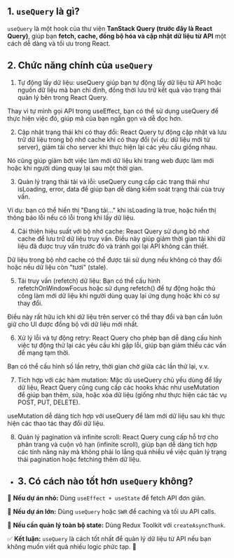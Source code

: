 ## **1. `useQuery` là gì?**

`useQuery` là một hook của thư viện **TanStack Query (trước đây là React Query)**, giúp bạn **fetch, cache, đồng bộ hóa và cập nhật dữ liệu từ API** một cách dễ dàng và tối ưu trong React.
## **2. Chức năng chính của `useQuery`**

1. Tự động lấy dữ liệu:
useQuery giúp bạn tự động lấy dữ liệu từ API hoặc nguồn dữ liệu mà bạn chỉ định, đồng thời lưu trữ kết quả vào trạng thái quản lý bên trong React Query.

Thay vì tự mình gọi API trong useEffect, bạn có thể sử dụng useQuery để thực hiện việc đó, giúp mã của bạn ngắn gọn và dễ đọc hơn.

2. Cập nhật trạng thái khi có thay đổi:
React Query tự động cập nhật và lưu trữ dữ liệu trong bộ nhớ cache khi có thay đổi (ví dụ: dữ liệu mới từ server), giảm tải cho server khi thực hiện lại các yêu cầu giống nhau.

Nó cũng giúp giảm bớt việc làm mới dữ liệu khi trang web được làm mới hoặc khi người dùng quay lại sau một thời gian.

3. Quản lý trạng thái tải và lỗi:
useQuery cung cấp các trạng thái như isLoading, error, data để giúp bạn dễ dàng kiểm soát trạng thái của truy vấn.

Ví dụ: bạn có thể hiển thị "Đang tải..." khi isLoading là true, hoặc hiển thị thông báo lỗi nếu có lỗi trong khi lấy dữ liệu.

4. Cải thiện hiệu suất với bộ nhớ cache:
React Query sử dụng bộ nhớ cache để lưu trữ dữ liệu truy vấn. Điều này giúp giảm thời gian tải khi dữ liệu đã được truy vấn trước đó và tránh gọi lại API không cần thiết.

Dữ liệu trong bộ nhớ cache có thể được tái sử dụng nếu không có thay đổi hoặc nếu dữ liệu còn "tươi" (stale).

5. Tái truy vấn (refetch) dữ liệu:
Bạn có thể cấu hình refetchOnWindowFocus hoặc sử dụng refetch() để tự động hoặc thủ công làm mới dữ liệu khi người dùng quay lại ứng dụng hoặc khi có sự thay đổi.

Điều này rất hữu ích khi dữ liệu trên server có thể thay đổi và bạn cần luôn giữ cho UI được đồng bộ với dữ liệu mới nhất.

6. Xử lý lỗi và tự động retry:
React Query cho phép bạn dễ dàng cấu hình việc tự động thử lại các yêu cầu khi gặp lỗi, giúp bạn giảm thiểu các vấn đề mạng tạm thời.

Bạn có thể cấu hình số lần retry, thời gian chờ giữa các lần thử lại, v.v.

7. Tích hợp với các hàm mutation:
Mặc dù useQuery chủ yếu dùng để lấy dữ liệu, React Query cũng cung cấp các hooks khác như useMutation để giúp bạn thêm, sửa, hoặc xóa dữ liệu (giống như thực hiện các tác vụ POST, PUT, DELETE).

useMutation dễ dàng tích hợp với useQuery để làm mới dữ liệu sau khi thực hiện các thao tác thay đổi dữ liệu.

8. Quản lý pagination và infinite scroll:
React Query cung cấp hỗ trợ cho phân trang và cuộn vô hạn (infinite scroll), giúp bạn dễ dàng tích hợp các tính năng này mà không phải lo lắng quá nhiều về việc quản lý trạng thái pagination hoặc fetching thêm dữ liệu.
- ## **3. Có cách nào tốt hơn `useQuery` không?**

🔹 **Nếu dự án nhỏ:** Dùng `useEffect + useState` để fetch API đơn giản.

🔹 **Nếu dự án lớn:** Dùng `useQuery` hoặc `SWR` để caching và tối ưu API calls.

🔹 **Nếu cần quản lý toàn bộ state:** Dùng Redux Toolkit với `createAsyncThunk`.

✅ **Kết luận:** `useQuery` là cách tốt nhất để quản lý dữ liệu từ API nếu bạn không muốn viết quá nhiều logic phức tạp. 🚀
